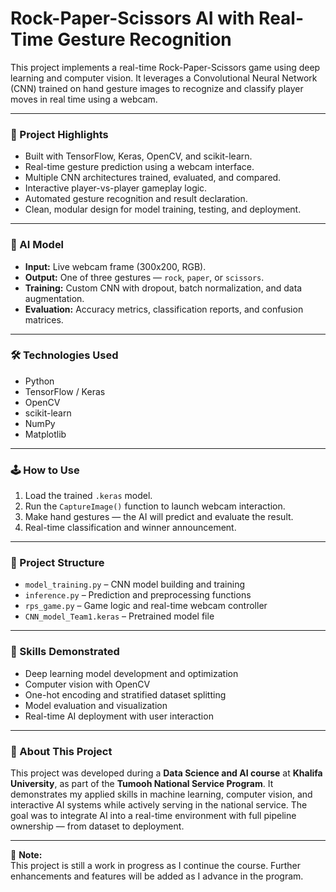 # Rock-Paper-Scissors AI with Real-Time Gesture Recognition

This project implements a real-time Rock-Paper-Scissors game using deep learning and computer vision. It leverages a Convolutional Neural Network (CNN) trained on hand gesture images to recognize and classify player moves in real time using a webcam.

---

### 🎯 Project Highlights
- Built with TensorFlow, Keras, OpenCV, and scikit-learn.
- Real-time gesture prediction using a webcam interface.
- Multiple CNN architectures trained, evaluated, and compared.
- Interactive player-vs-player gameplay logic.
- Automated gesture recognition and result declaration.
- Clean, modular design for model training, testing, and deployment.

---

### 🤖 AI Model
- **Input:** Live webcam frame (300x200, RGB).
- **Output:** One of three gestures — `rock`, `paper`, or `scissors`.
- **Training:** Custom CNN with dropout, batch normalization, and data augmentation.
- **Evaluation:** Accuracy metrics, classification reports, and confusion matrices.

---

### 🛠 Technologies Used
- Python
- TensorFlow / Keras
- OpenCV
- scikit-learn
- NumPy
- Matplotlib

---

### 🕹 How to Use
1. Load the trained `.keras` model.
2. Run the `CaptureImage()` function to launch webcam interaction.
3. Make hand gestures — the AI will predict and evaluate the result.
4. Real-time classification and winner announcement.

---

### 📁 Project Structure
- `model_training.py` – CNN model building and training
- `inference.py` – Prediction and preprocessing functions
- `rps_game.py` – Game logic and real-time webcam controller
- `CNN_model_Team1.keras` – Pretrained model file

---

### 🧠 Skills Demonstrated
- Deep learning model development and optimization
- Computer vision with OpenCV
- One-hot encoding and stratified dataset splitting
- Model evaluation and visualization
- Real-time AI deployment with user interaction

---

### 📘 About This Project

This project was developed during a **Data Science and AI course** at **Khalifa University**, as part of the **Tumooh National Service Program**. It demonstrates my applied skills in machine learning, computer vision, and interactive AI systems while actively serving in the national service. The goal was to integrate AI into a real-time environment with full pipeline ownership — from dataset to deployment.

---

🔧 **Note:**  
This project is still a work in progress as I continue the course. Further enhancements and features will be added as I advance in the program.
